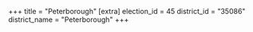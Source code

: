 +++
title = "Peterborough"
[extra]
election_id = 45
district_id = "35086"
district_name = "Peterborough"
+++
